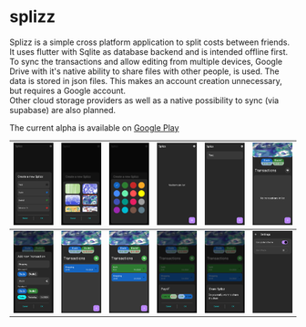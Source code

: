 # splizz
Splizz is a simple cross platform application to split costs between friends. It uses flutter with Sqlite as database backend and is intended offline first.\
To sync the transactions and allow editing from multiple devices, Google Drive with it's native ability to share files with other people, is used. The data is stored in json files.
This makes an account creation unnecessary, but requires a Google account.\
Other cloud storage providers as well as a native possibility to sync (via supabase) are also planned.


The current alpha is available on [Google Play](https://play.google.com/store/apps/details?id=de.tmc.splizz)

| <img src="assets/screenshot01.png" width="300" /> | <img src="assets/screenshot02.png" width="300" /> | <img src="assets/screenshot03.png" width="300" /> | <img src="assets/screenshot04.png" width="300" /> | <img src="assets/screenshot05.png" width="300" /> | <img src="assets/screenshot06.png" width="300" /> |   
|:--:|:--:|:--:|:--:|:--:|:--:|
| <img src="assets/screenshot07.png" width="300" /> | <img src="assets/screenshot08.png" width="300" /> | <img src="assets/screenshot09.png" width="300" /> | <img src="assets/screenshot10.png" width="300" /> | <img src="assets/screenshot11.png" width="300" /> | <img src="assets/screenshot12.png" width="300" /> |  